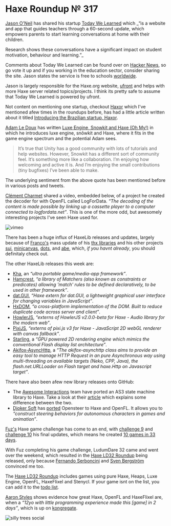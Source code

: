 [_template]: ../templates/roundup.html
[date]: / "2015-04-28 10:22:00"
[modified]: / "2015-04-28 10:22:00"
[published]: / "2015-04-28 10:22:00"
[“”]: a ""
# Haxe Roundup № 317

[Jason O'Neil][tw1] has shared his startup [Today We Learned][l1] which _“is a 
website and app that guides teachers through a 60-second update, which 
empowers parents to start learning conversations at home with their children.

Research shows these conversations have a significant impact on student 
motivation, behaviour and learning.”_

Comments about Today We Learned can be found over on [Hacker News][l2], so go vote it
up and if you working in the education sector, consider sharing the site. Jason states
the service is free to schools [worldwide][l3].

Jason is largely responsible for the Haxe.org website, [ufront][l4] and helps with 
more Haxe server related topics/projects. I think its pretty safe to assume
that Today We Learned is powered by ufront.

Not content on mentioning one startup, checkout [Haxor][l5] which I've mentioned
afew times in the roundups before, has had a little article written about it
titled [Introducing the Brazilian startup, Haxor][l6].

[Adam Le Doux][tw2] has written [Luxe Engine, Snowkit and Haxe (Oh My!)][l7] in which
he introduces luxe engine, snõwkit and Haxe, where it fits in the game engine 
spectrum and the potential Adam sees.

> It’s true that Unity has a good community with lots of tutorials and help 
websites. However, Snowkit has a different sort of community feel. It’s 
something more like a collaboration. I’m enjoying how welcoming and active it is. 
And I’m enjoying the small contributions (tiny bugfixes) I’ve been able to make.

The underlying sentiment from the above quote has been mentioned before in various
posts and tweets.

[Clément Charmet][tw3] shared a video, embedded below, of a project he created 
the decoder for with OpenFL called LogForData. _“The decoding of the content is 
made possible by linking up a cassette player to a computer connected to 
logfordata.net”_. This is one of the more odd, but awesomely interesting projects 
I've seen Haxe used for.

![vimeo](123623506)

There has been a huge influx of HaxeLib releases and updates, largely because of
[Franco's][tw4] mass update of his [thx libraries][l8] and his other
projects [sui][l9], [minicanvas][l10], [dots][l11], and [abe][l12], which, _if you
havnt already_, you should definitaly check out.

The other HaxeLib releases this week are:
	
+ [Kha][l13], an _“ultra portable game/media-app framework”_.
+ [Hamcrest][l14], _“a library of Matchers (also known as constraints or 
predicates) allowing 'match' rules to be defined declaratively, to be used in 
other framework”_.
+ [dat.GUI][l15], _“Haxe extern for dat.GUI, a lightweight graphical user interface for changing variables in JavaScript”_.
+ [HxDOM][l16], _“a cross-platform implementation of the DOM. Built to reduce 
duplicate code across server and client”_.
+ [HowlerJS][l17], _“externs of HowlerJS v2.0.0-beta for Haxe - Audio library 
for the modern web”_.
+ [PixiJS][l18], _“externs of pixi.js v3 for Haxe - JavaScript 2D webGL 
renderer with canvas fallback”_.
+ [Starling][l19], a _“GPU powered 2D rendering engine which mimics the 
conventional Flash display list architecture”_.
+ [Akifox-AsyncHttp][l28], a _“The akifox-asynchttp class aims to 
provide an easy tool to manage HTTP Request in an pure Asynchronous way using 
multi-threading on available targets (Neko, CPP, Java), the flash.net.URLLoader 
on Flash target and haxe.Http on Javascript target”_.

There have also been afew new library releases onto GitHub:
	
+ The [Awesome Interactions][tw5] team have ported an AS3 state machine library to
Haxe. Take a look at their [article][l20] which explains some difference between the
two.
+ [Djoker Soft][tw6] has [ported][l21] Opensteer to Haxe and OpenFL. It allows you
to _“construct steering behaviors for autonomous characters in games and animation”_.

[Fuz's][tw7] Haxe game challenge has come to an end, with [challenge 9][l22] and
[challenge 10][l23] his final updates, which means he created [10 games in 33 days][l24].

With Fuz completing his game challenge, LudumDare 32 came and went over the weekend,
which resulted in the [Haxe LD32 Roundup][l25] being released, only because
[Fernando Serboncini][tw8] and [Sven Bergström][tw9] convinced me too.

The [Haxe LD32 Roundup][l25] includes games using pure Haxe, Heaps, Luxe Engine,
OpenFL, HaxeFlixel and Stenycl. If your game isnt on the list, you can add it
to the [todo list][l26].

[Aaron Styles][tw10] shows evidence how great Haxe, OpenFL and HaxeFlixel are, when
a _“12yo with little programming experience made this [game] in 2 days”_, which
is up on [kongregate][l27].

![silly trees social](/img/317/sillytrees.png "Silly trees missed the memo to not auto-place over water by @ericmbernier in AWickedCurse.com")

[tw10]: https://twitter.com/Charcoal "@Charcoal"
[tw9]: https://twitter.com/___discovery "@___discovery"
[tw8]: https://twitter.com/fserb "@fserb"
[tw7]: https://twitter.com/fuz_games "@fuz_games"
[tw6]: https://twitter.com/djokersoft "@djokersoft"
[tw5]: https://twitter.com/AwesomeIntGames "@AwesomeIntGames"
[tw4]: https://twitter.com/fponticelli "@fponticelli"
[tw3]: https://twitter.com/clemenchar "@clemenchar"
[tw2]: https://twitter.com/adamledoux "@adamledoux"
[tw1]: https://twitter.com/jasonaoneil "@jasonaoneil"
	
[l28]: http://lib.haxe.org/p/akifox-asynchttp "Akifox-AsyncHttp on HaxeLib"
[l27]: http://www.kongregate.com/games/emmikk/maze-runner "Maze Runner on Kongregate"
[l26]: https://github.com/skial/haxe.io/issues/118 "The Haxe LD32 Todo List on GitHub"
[l25]: http://haxe.io/ld/32/ "The Haxe LudumDare 32 Roundup"
[l24]: https://fuzdevlog.wordpress.com/2015/04/24/haxe-challenge-completed-10-games-in-33-days/ "Haxe Challenge Completed - 10 games in 33 days"
[l23]: https://fuzdevlog.wordpress.com/2015/04/24/haxe-challenge-game-10-completed/ "Haxe Challenge 10 Complete"
[l22]: https://fuzdevlog.wordpress.com/2015/04/23/haxe-challenge-game-9-completed/ "Haxe Challenge 9 Complete"
[l21]: https://github.com/akadjoker/haxesteer "HaxeSteer on GitHub"
[l20]: http://www.awesomeinteractions.com/a-port-of-as3-state-machine-to-haxe/ "A port of AS3 State Machine to Haxe"
[l19]: http://lib.haxe.org/p/starling "Starling on HaxeLib"
[l18]: http://lib.haxe.org/p/pixijs "PixiJS on HaxeLib"
[l17]: http://lib.haxe.org/p/howlerjs "HowlerJS on HaxeLib"
[l16]: http://lib.haxe.org/p/hxdom "HxDOM on HaxeLib"
[l15]: http://lib.haxe.org/p/dat.GUI "dat.GUI on HaxeLib"
[l14]: http://lib.haxe.org/p/hamcrest "Hamcrest on HaxeLib"
[l13]: http://lib.haxe.org/p/kha "Kha on HaxeLib"
[l12]: http://lib.haxe.org/p/abe "Abe on HaxeLib"
[l11]: http://lib.haxe.org/p/dots "Dots on HaxeLib"
[l10]: http://lib.haxe.org/p/minicanvas "Minicanvas on HaxeLib"
[l9]: http://lib.haxe.org/p/sui "Sui on HaxeLib"
[l8]: http://thx-lib.org "Thx libraries for Haxe"
[l7]: https://ledouxing.wordpress.com/2015/03/02/luxe-engine-snowkit-and-haxe-oh-my/ "Luxe Engine, Snowkit and Haxe (Oh My!)"
[l6]: http://gen.xyz/blog/haxor "Introducing the Brazilian startup, Haxor"
[l5]: http://haxor.xyz "Haxor Engine"
[l4]: https://github.com/ufront "UFront on GitHub"
[l3]: https://news.ycombinator.com/item?id=9436864 "Today We Learned - Free for schools worldwide"
[l2]: https://news.ycombinator.com/item?id=9432845 "Hacker News - Today We Learned"
[l1]: https://todaywelearned.co/ "Today We Learned"